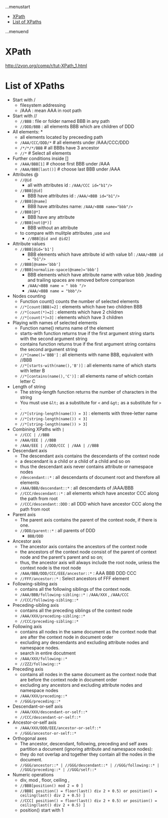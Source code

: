 ...menustart

 - [XPath](#b6454d498635710a189184ea13beed1c)
 - [List of XPaths](#81f2b3a9d3694a74b785c9d556f5b180)

...menuend


<h2 id="b6454d498635710a189184ea13beed1c"></h2>

# XPath

http://zvon.org/comp/r/tut-XPath_1.html

<h2 id="81f2b3a9d3694a74b785c9d556f5b180"></h2>

# List of XPaths

 - Start with / 
    - filesystem addressing
    - /AAA  : mean AAA in root path
 - Start with //
    - `//BBB` : file or folder named BBB in any path
    - `//DDD/BBB` : all elements BBB which are children of DDD 
 - All elements: \*
    - all elements located by preceeding path
    - `/AAA/CCC/DDD/*` # all elements under /AAA/CCC/DDD
    - `/*/*/*/BBB`   # all BBBs have 3 ancestor
    - `//*`   # Select all elements
 - Further conditions inside []
    - `/AAA/BBB[1]`     # choose first BBB under /AAA
    - `/AAA/BBB[last()]`  # choose last BBB under /AAA
 - Attributes @
    - `//@id`  
        - all with attributes id  :  `/AAA/CCC id="b1"/>`
    - `//BBB[@id]`
        - BBB have attributes id :  `/AAA/<BBB id="b1"/>`
    - `//BBB[@name]`
        - BBB have attributes name: `/AAA/<BBB name="bbb"/>`
    - `//BBB[@*]`
        - BBB have any attribute
    - `//BBB[not(@*)]`
        - BBB without an attribute
    - to compare with mulitple attributes ,use `and`
      - `//BBB[@id and @id2]`
 - Attribute values
    - `//BBB[@id='b1']`
        - BBB elements which have attribute id with value b1 :  `/AAA/<BBB id = "b1"/> `
    - `//BBB[@name='bbb']`
    - `//BBB[normalize-space(@name)='bbb']`
        - BBB elements which have attribute name with value bbb ,leading and trailing spaces are removed before comparison
        - `/AAA/<BBB name = " bbb "/>`
        - `/AAA/<BBB name = "bbb"/>`
 - Nodes counting  
    - Function count() counts the number of selected elements
    - `//*[count(BBB)=2]` : elements which have two children BBB
    - `//*[count(*)=2]` : elements which have 2 children
    - `//*[count(*)=3]`  : elements which have 3 children
 - Playing with names of selected elements
    - Function name() returns name of the element
    - starts-with function returns true if the first argument string starts with the second argument string
    - contains function returns true if the first argument string contains the second argument string
    - `//*[name()='BBB']`  :  all elements with name BBB, equivalent with //BBB
    - `//*[starts-with(name(),'B')]`  :  all elements name of which starts with letter B
    - `//*[contains(name(),'C')]`  : all elements name of which contain letter C
 - Length of string
    - The string-length function returns the number of characters in the string
    - You must use `&lt;` as a substitute for `<` and `&gt;` as a substitute for `>` .
    - `//*[string-length(name()) = 3]`   : elements with three-letter name
    - `//*[string-length(name()) < 3]`
    - `//*[string-length(name()) > 3]`
 - Combining XPaths with `|`
    - `//CCC | //BBB`
    - `/AAA/EEE | //BBB`
    - `/AAA/EEE | //DDD/CCC | /AAA | //BBB`
 - Descendant axis
    - The descendant axis contains the descendants of the context node
    - a descendant is a child or a child of a child and so on
    - thus the descendant axis never contains attribute or namespace nodes
    - `/descendant::*`  : all descendants of document root and therefore all elements
    - `/AAA/BBB/descendant::*`   : all descendants of /AAA/BBB
    - `//CCC/descendant::*`      : all elements which have ancestor CCC along the path from root
    - `//CCC/descendant::DDD`    : all DDD which have ancestor CCC   along the path from root 
 - Parent axis
    - The parent axis contains the parent of the context node, if there is one.
    - `//DDD/parent::*`   : all parents of DDD
        - `BBB/DDD`
 - Ancestor axis
    - The ancestor axis contains the ancestors of the context node
    - the ancestors of the context node consist of the parent of context node and the parent's parent and so on; 
    - thus, the ancestor axis will always include the root node, unless the context node is the root node
    - `/AAA/BBB/DDD/CCC/EEE/ancestor::*`  : AAA BBB DDD CCC
    - `//FFF/ancestor::*`   : Select ancestors of FFF element
 - Following-sibling axis
    - contains all the following siblings of the context node.
    - `/AAA/BBB/following-sibling::*`    : `/AAA/XXX` , `/AAA/CCC`
    - `//CCC/following-sibling::*`   
 - Preceding-sibling axis
    - contains all the preceding siblings of the context node
    - `/AAA/XXX/preceding-sibling::*`
    - `//CCC/preceding-sibling::*`
 - Following axis
    - contains all nodes in the same document as the context node that are after the context node in document order
    - excluding any descendants and excluding attribute nodes and namespace nodes.
    - search in entire docutment
    - `/AAA/XXX/following::*`
    - `//ZZZ/following::*`
 - Preceding axis
    - contains all nodes in the same document as the context node that are before the context node in document order
    - excluding any ancestors and excluding attribute nodes and namespace nodes
    - `/AAA/XXX/preceding::*`
    - `//GGG/preceding::*`
 - Descendant-or-self axis 
    - `/AAA/XXX/descendant-or-self::*`
    - `//CCC/descendant-or-self::*`
 - Ancestor-or-self axis
    - `/AAA/XXX/DDD/EEE/ancestor-or-self::*`
    - `//GGG/ancestor-or-self::*`
 - Orthogonal axes
    - The ancestor, descendant, following, preceding and self axes partition a document (ignoring attribute and namespace nodes): 
    - they do not overlap and together they contain all the nodes in the document.
    - `//GGG/ancestor::* | //GGG/descendant::* | //GGG/following::* | //GGG/preceding::* | //GGG/self::*`
 - Numeric operations
    - div, mod , floor, ceiling ,
    - `//BBB[position() mod 2 = 0 ]`
    - `//BBB[ position() = floor(last() div 2 + 0.5) or position() = ceiling(last() div 2 + 0.5) ]`
    - `//CCC[ position() = floor(last() div 2 + 0.5) or position() = ceiling(last() div 2 + 0.5) ]`
    - position() start with 1

